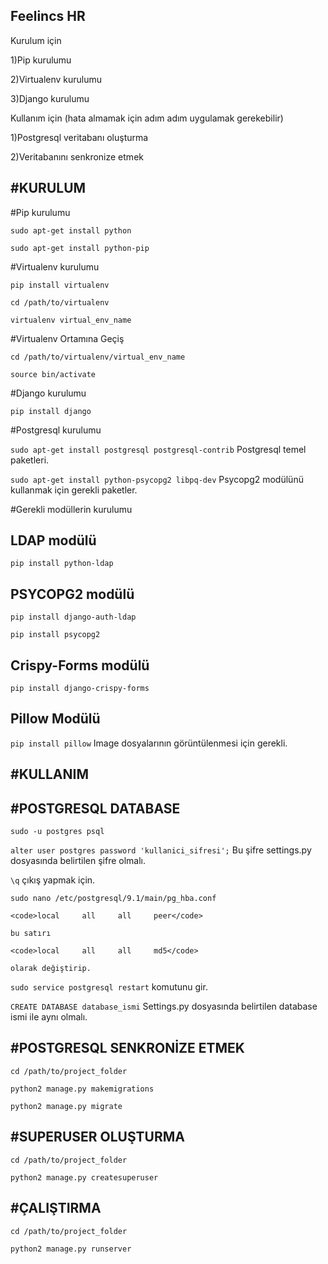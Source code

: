 Feelincs HR
-----------
Kurulum için

1)Pip kurulumu

2)Virtualenv kurulumu

3)Django kurulumu

Kullanım için (hata almamak için adım adım uygulamak gerekebilir)

1)Postgresql veritabanı oluşturma

2)Veritabanını senkronize etmek

#KURULUM
-------

#Pip kurulumu

<code>sudo apt-get install python</code>

<code>sudo apt-get install python-pip</code>

#Virtualenv kurulumu

<code>pip install virtualenv</code>

<code>cd /path/to/virtualenv</code>

<code>virtualenv virtual_env_name</code>

#Virtualenv Ortamına Geçiş

<code>cd /path/to/virtualenv/virtual_env_name</code>

<code>source bin/activate</code>

#Django kurulumu

<code>pip install django</code>

#Postgresql kurulumu

<code>sudo apt-get install postgresql postgresql-contrib</code> Postgresql temel paketleri.

<code>sudo apt-get install python-psycopg2 libpq-dev</code> Psycopg2 modülünü kullanmak için gerekli paketler.

#Gerekli modüllerin kurulumu

LDAP modülü
----------
<code>pip install python-ldap</code>

PSYCOPG2 modülü
---------
<code>pip install django-auth-ldap</code> 

<code>pip install psycopg2</code>

Crispy-Forms modülü
---------
<code>pip install django-crispy-forms</code>

Pillow Modülü
---------
<code>pip install pillow</code> Image dosyalarının görüntülenmesi için gerekli.

#KULLANIM
-------

#POSTGRESQL DATABASE 
----------
<code>sudo -u postgres psql</code>

<code>alter user postgres password 'kullanici_sifresi';</code>  Bu şifre settings.py dosyasında belirtilen şifre olmalı.

<code>\q</code> çıkış yapmak için.

<code>sudo nano /etc/postgresql/9.1/main/pg_hba.conf</code>


    <code>local     all     all     peer</code> 
    
    bu satırı
    
    <code>local     all     all     md5</code>
    
    olarak değiştirip.
    
<code>sudo service postgresql restart</code> komutunu gir.

<code>CREATE DATABASE database_ismi</code> Settings.py dosyasında belirtilen database ismi ile aynı olmalı.

#POSTGRESQL SENKRONİZE ETMEK
----------

<code>cd /path/to/project_folder</code>

<code>python2 manage.py makemigrations</code>

<code>python2 manage.py migrate</code>

#SUPERUSER OLUŞTURMA
----------

<code>cd /path/to/project_folder</code>

<code>python2 manage.py createsuperuser</code>

#ÇALIŞTIRMA
----------

<code>cd /path/to/project_folder</code>

<code>python2 manage.py runserver</code>
